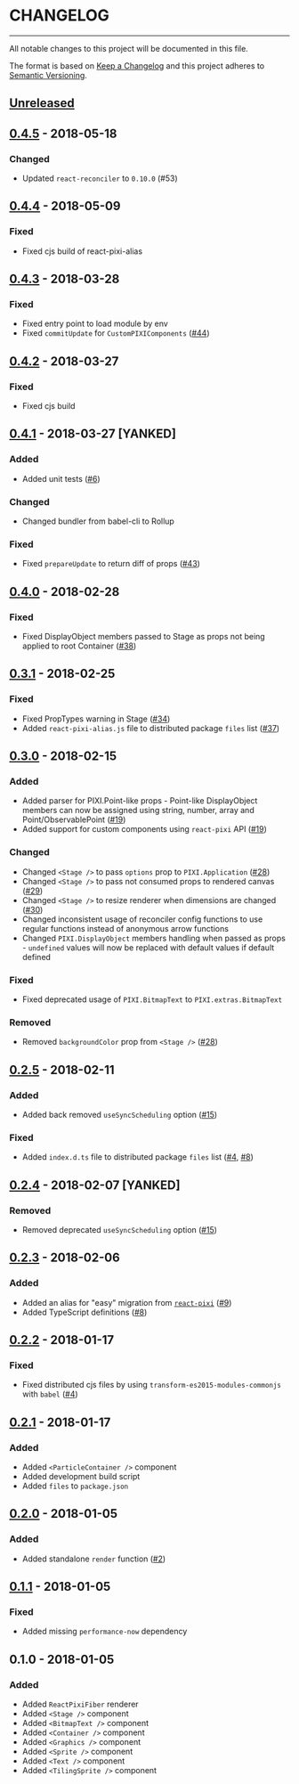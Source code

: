 # CHANGELOG
-----------

All notable changes to this project will be documented in this file.

The format is based on [Keep a Changelog](http://keepachangelog.com/)
and this project adheres to [Semantic Versioning](http://semver.org/).

## [Unreleased]


## [0.4.5] - 2018-05-18

### Changed
- Updated `react-reconciler` to `0.10.0` (#53)


## [0.4.4] - 2018-05-09

### Fixed
- Fixed cjs build of react-pixi-alias


## [0.4.3] - 2018-03-28

### Fixed
- Fixed entry point to load module by env 
- Fixed `commitUpdate` for `CustomPIXIComponents` ([#44])


## [0.4.2] - 2018-03-27

### Fixed
- Fixed cjs build


## [0.4.1] - 2018-03-27 [YANKED]

### Added
- Added unit tests ([#6])

### Changed
- Changed bundler from babel-cli to Rollup

### Fixed
- Fixed `prepareUpdate` to return diff of props ([#43])


## [0.4.0] - 2018-02-28

### Fixed
- Fixed DisplayObject members passed to Stage as props not being applied to root Container ([#38])


## [0.3.1] - 2018-02-25

### Fixed
- Fixed PropTypes warning in Stage ([#34])
- Added `react-pixi-alias.js` file to distributed package `files` list ([#37])


## [0.3.0] - 2018-02-15

### Added
- Added parser for PIXI.Point-like props - Point-like DisplayObject members can now be assigned using string, number, array and Point/ObservablePoint ([#19])
- Added support for custom components using `react-pixi` API ([#19])

### Changed
- Changed `<Stage />` to pass `options` prop to `PIXI.Application` ([#28])
- Changed `<Stage />` to pass not consumed props to rendered canvas ([#29])
- Changed `<Stage />` to resize renderer when dimensions are changed ([#30])
- Changed inconsistent usage of reconciler config functions to use regular functions instead of anonymous arrow functions
- Changed `PIXI.DisplayObject` members handling when passed as props - `undefined` values will now be replaced with default values if default defined

### Fixed
- Fixed deprecated usage of `PIXI.BitmapText` to `PIXI.extras.BitmapText`

### Removed
- Removed `backgroundColor` prop from `<Stage />` ([#28])


## [0.2.5] - 2018-02-11

### Added
- Added back removed `useSyncScheduling` option ([#15])

### Fixed
- Added `index.d.ts` file to distributed package `files` list ([#4], [#8])


## [0.2.4] - 2018-02-07 [YANKED]

### Removed
- Removed deprecated `useSyncScheduling` option ([#15])


## [0.2.3] - 2018-02-06

### Added
- Added an alias for "easy" migration from [`react-pixi`](https://github.com/Izzimach/react-pixi) ([#9])
- Added TypeScript definitions ([#8])


## [0.2.2] - 2018-01-17

### Fixed
- Fixed distributed cjs files by using `transform-es2015-modules-commonjs` with `babel` ([#4])


## [0.2.1] - 2018-01-17

### Added
- Added `<ParticleContainer />` component
- Added development build script
- Added `files` to `package.json`


## [0.2.0] - 2018-01-05

### Added
- Added standalone `render` function ([#2])


## [0.1.1] - 2018-01-05

### Fixed
- Added missing `performance-now` dependency


## 0.1.0 - 2018-01-05

### Added
- Added `ReactPixiFiber` renderer
- Added `<Stage />` component
- Added `<BitmapText />` component
- Added `<Container />` component
- Added `<Graphics />` component
- Added `<Sprite />` component
- Added `<Text />` component
- Added `<TilingSprite />` component

[Unreleased]: https://github.com/michalochman/react-pixi-fiber/compare/v0.4.5...HEAD
[0.4.5]: https://github.com/michalochman/react-pixi-fiber/compare/v0.4.4...v0.4.5
[0.4.4]: https://github.com/michalochman/react-pixi-fiber/compare/v0.4.3...v0.4.4
[0.4.3]: https://github.com/michalochman/react-pixi-fiber/compare/v0.4.2...v0.4.3
[0.4.2]: https://github.com/michalochman/react-pixi-fiber/compare/v0.4.1...v0.4.2
[0.4.1]: https://github.com/michalochman/react-pixi-fiber/compare/v0.4.0...v0.4.1
[0.4.0]: https://github.com/michalochman/react-pixi-fiber/compare/v0.3.1...v0.4.0
[0.3.1]: https://github.com/michalochman/react-pixi-fiber/compare/v0.3.0...v0.3.1
[0.3.0]: https://github.com/michalochman/react-pixi-fiber/compare/v0.2.5...v0.3.0
[0.2.5]: https://github.com/michalochman/react-pixi-fiber/compare/v0.2.4...v0.2.5
[0.2.4]: https://github.com/michalochman/react-pixi-fiber/compare/v0.2.3...v0.2.4
[0.2.3]: https://github.com/michalochman/react-pixi-fiber/compare/v0.2.2...v0.2.3
[0.2.2]: https://github.com/michalochman/react-pixi-fiber/compare/v0.2.1...v0.2.2
[0.2.1]: https://github.com/michalochman/react-pixi-fiber/compare/v0.2.0...v0.2.1
[0.2.0]: https://github.com/michalochman/react-pixi-fiber/compare/v0.1.1...v0.2.0
[0.1.1]: https://github.com/michalochman/react-pixi-fiber/compare/v0.1.0...v0.1.1

[#53]: https://github.com/michalochman/react-pixi-fiber/pull/53
[#44]: https://github.com/michalochman/react-pixi-fiber/issues/44
[#43]: https://github.com/michalochman/react-pixi-fiber/issues/43
[#38]: https://github.com/michalochman/react-pixi-fiber/issues/38
[#37]: https://github.com/michalochman/react-pixi-fiber/pull/37
[#34]: https://github.com/michalochman/react-pixi-fiber/pull/34
[#30]: https://github.com/michalochman/react-pixi-fiber/pull/31
[#29]: https://github.com/michalochman/react-pixi-fiber/issues/29
[#28]: https://github.com/michalochman/react-pixi-fiber/issues/28
[#19]: https://github.com/michalochman/react-pixi-fiber/issues/19
[#15]: https://github.com/michalochman/react-pixi-fiber/issues/15
[#9]: https://github.com/michalochman/react-pixi-fiber/issues/9
[#8]: https://github.com/michalochman/react-pixi-fiber/issues/8
[#6]: https://github.com/michalochman/react-pixi-fiber/issues/6
[#4]: https://github.com/michalochman/react-pixi-fiber/issues/4
[#2]: https://github.com/michalochman/react-pixi-fiber/issues/2
